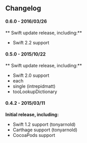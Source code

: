 ## Changelog

#### 0.6.0 - 2016/03/26
** Swift update release, including:**

- Swift 2.2 support

#### 0.5.0 - 2015/10/22
** Swift update release, including:**

- Swift 2.0 support
- each
- single (intrepidmatt)
- tooLookupDictionary

#### 0.4.2 - 2015/03/11
**Initial release, including:**

- Swift 1.2 support (tonyarnold)
- Carthage support (tonyarnold)
- CocoaPods support
